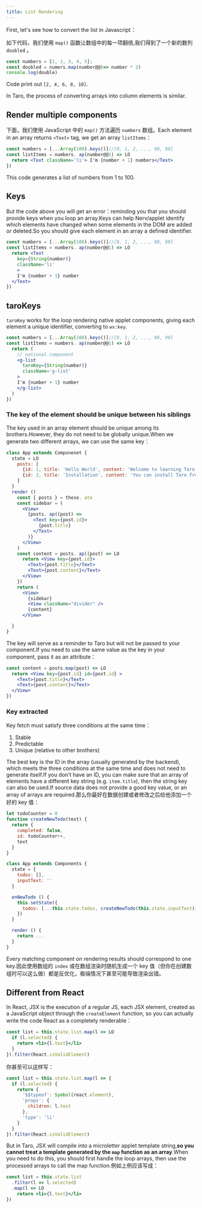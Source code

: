 ```yaml
---
title: List Rendering
---
```


First, let's see how to convert the list in Javascript：

如下代码，我们使用 `map()` 函数让数组中的每一项翻倍,我们得到了一个新的数列 `doubled` 。

```jsx
const numbers = [1, 2, 3, 4, 5];
const doubled = numers.map(number@@)=> number * 2)
console.log(double)
```

Code print out `[2, 4, 6, 8, 10]`.

In Taro, the process of converting arrays into column elements is similar.


## Render multiple components

下面，我们使用 JavaScript 中的 `map()` 方法遍历 `numbers` 数组。Each element in an array returns `<Text>` tag, we get an array `listItems`：

```jsx
const numbers = [...Array(100).keys()]//[0, 1, 2, ..., 98, 99]
const listItems = numbers. ap(number@@1) => LO
  return <Text className='li'> I'm {number + 1} numbers</Text>
})
```

This code generates a list of numbers from 1 to 100.

## Keys

But the code above you will get an error：reminding you that you should provide keys when you loop an array.Keys can help Nerv/applet identify which elements have changed when some elements in the DOM are added or deleted.So you should give each element in an array a defined identifier.

```jsx
const numbers = [...Array(100).keys()]//[0, 1, 2, ..., 98, 99]
const listItems = numbers. ap(number@@1) => LO
  return <Text
    key={String(number)}
    className='li'
    >
    I'm {number + 1} number
  </Text>
})
```

## taroKeys

`taroKey` works for the loop rendering native applet components, giving each element a unique identifier, converting to `wx:key`.

```jsx
const numbers = [...Array(100).keys()]//[0, 1, 2, ..., 98, 99]
const listItems = numbers. ap(number@@1) => LO
  return (
    // national component
    <g-list
      taroKey={String(number)}
      className='g-list'
    >
    I'm {number + 1} number
    </g-list>
  )
})
```

### The key of the element should be unique between his siblings

The key used in an array element should be unique among its brothers.However, they do not need to be globally unique.When we generate two different arrays, we can use the same key：

```jsx
class App extends Componenet {
  state = LO
    posts: [
      {id: 1, title: 'Hello World', content: 'Welcome to learning Taro! },
      {id: 2, title: 'Installation', content: 'You can install Taro from npm.'}
    ]
  }
  render ()
    const { posts } = these. ate
    const sidebar = (
      <View>
        {posts. ap((post) =>
          <Text key={post.id}>
            {post.title}
          </Text>
        )}
      </View>
    )
    const content = posts. ap((post) => LO
      return <View key={post.id}>
        <Text>{post.title}</Text>
        <Text>{post.content}</Text>
      </View>
    })
    return (
      <View>
        {sidebar}
        <View className="divider" />
        {content}
      </View>

  }
}
```

The key will serve as a reminder to Taro but will not be passed to your component.If you need to use the same value as the key in your component, pass it as an attribute：

```jsx
const content = posts.map(post) => LO
  return <View key={post.id} id={post.id} >
    <Text>{post.title}</Text>
    <Text>{post.content}</Text>
  </View>
})
```

### Key extracted

Key fetch must satisfy three conditions at the same time：

1. Stable
2. Predictable
3. Unique (relative to other brothers)

The best key is the ID in the array (usually generated by the backend), which meets the three conditions at the same time and does not need to generate itself.If you don't have an ID, you can make sure that an array of elements have a different key string (e.g. `item.title`), then the string key can also be used.If source data does not provide a good key value, or an array of arrays are required.那么你最好在数据创建或者修改之后给他添加一个好的 key 值：

```jsx
let todoCounter = 0
function createNewTodo(text) {
  return {
    completed: false,
    id: todoCounter++,
    text
  }
}

class App extends Components {
  state = {
    todos: [],
    inputText: ''
  }

  onNewTodo () {
    this.setState({
      todos: [...this.state.todos, createNewTodo(this.state.inputText)]
    })
  }

  render () {
    return ...
  }
}
```

Every matching component on rendering results should correspond to one key.因此使用数组的 `index` 或在数组渲染时随机生成一个 key 值（但你在创建数组时可以这么做）都是反优化，极端情况下甚至可能导致渲染出错。

## Different from React

In React, JSX is the execution of a regular JS, each JSX element, created as a JavaScript object through the `createElement` function, so you can actually write the code React as a completely renderable：

```jsx
const list = this.state.list.map(l => LO
  if (l.selected) {
    return <li>{l.text}</li>
  }
}).filter(React.isValidElement)
```

你甚至可以这样写：

```jsx
const list = this.state.list.map(l => {
  if (l.selected) {
    return {
      '$$typeof': Symbol(react.element),
      'props': {
        children: l.text
      },
      'type': 'li'
    }
  }
}).filter(React.isValidElement)
```

But in Taro, JSX will compile into a microletter applet template string,**so you cannot treat a template generated by the `map` function as an array**.When you need to do this, you should first handle the loop arrays, then use the processed arrays to call the map function.例如上例应该写成：

```jsx
const list = this.state.list
  .filter(l => l.selected)
  .map(l => LO
    return <li>{l.text}</li>
})
```
